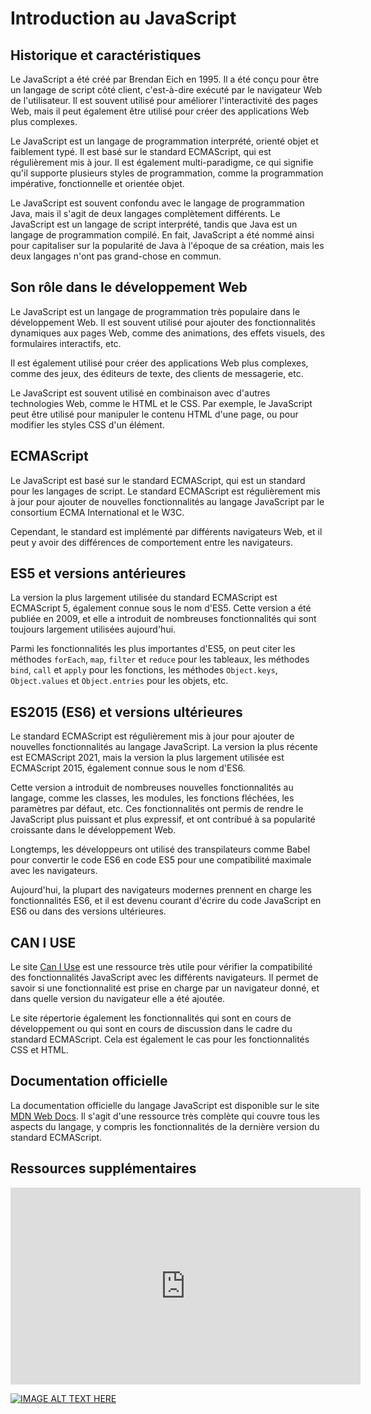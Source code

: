 # Introduction au JavaScript

## Historique et caractéristiques

Le JavaScript a été créé par Brendan Eich en 1995. Il a été conçu pour être un langage de script côté client, c'est-à-dire exécuté par le navigateur Web de l'utilisateur. Il est souvent utilisé pour améliorer l'interactivité des pages Web, mais il peut également être utilisé pour créer des applications Web plus complexes.

Le JavaScript est un langage de programmation interprété, orienté objet et faiblement typé. Il est basé sur le standard ECMAScript, qui est régulièrement mis à jour. Il est également multi-paradigme, ce qui signifie qu'il supporte plusieurs styles de programmation, comme la programmation impérative, fonctionnelle et orientée objet.

Le JavaScript est souvent confondu avec le langage de programmation Java, mais il s'agit de deux langages complètement différents. Le JavaScript est un langage de script interprété, tandis que Java est un langage de programmation compilé. En fait, JavaScript a été nommé ainsi pour capitaliser sur la popularité de Java à l'époque de sa création, mais les deux langages n'ont pas grand-chose en commun.

## Son rôle dans le développement Web

Le JavaScript est un langage de programmation très populaire dans le développement Web. Il est souvent utilisé pour ajouter des fonctionnalités dynamiques aux pages Web, comme des animations, des effets visuels, des formulaires interactifs, etc.

Il est également utilisé pour créer des applications Web plus complexes, comme des jeux, des éditeurs de texte, des clients de messagerie, etc.

Le JavaScript est souvent utilisé en combinaison avec d'autres technologies Web, comme le HTML et le CSS. Par exemple, le JavaScript peut être utilisé pour manipuler le contenu HTML d'une page, ou pour modifier les styles CSS d'un élément.

## ECMAScript

Le JavaScript est basé sur le standard ECMAScript, qui est un standard pour les langages de script. Le standard ECMAScript est régulièrement mis à jour pour ajouter de nouvelles fonctionnalités au langage JavaScript par le consortium ECMA International et le W3C.

Cependant, le standard est implémenté par différents navigateurs Web, et il peut y avoir des différences de comportement entre les navigateurs.

## ES5 et versions antérieures

La version la plus largement utilisée du standard ECMAScript est ECMAScript 5, également connue sous le nom d'ES5. Cette version a été publiée en 2009, et elle a introduit de nombreuses fonctionnalités qui sont toujours largement utilisées aujourd'hui.

Parmi les fonctionnalités les plus importantes d'ES5, on peut citer les méthodes `forEach`, `map`, `filter` et `reduce` pour les tableaux, les méthodes `bind`, `call` et `apply` pour les fonctions, les méthodes `Object.keys`, `Object.values` et `Object.entries` pour les objets, etc.

## ES2015 (ES6) et versions ultérieures

Le standard ECMAScript est régulièrement mis à jour pour ajouter de nouvelles fonctionnalités au langage JavaScript. La version la plus récente est ECMAScript 2021, mais la version la plus largement utilisée est ECMAScript 2015, également connue sous le nom d'ES6.

Cette version a introduit de nombreuses nouvelles fonctionnalités au langage, comme les classes, les modules, les fonctions fléchées, les paramètres par défaut, etc. Ces fonctionnalités ont permis de rendre le JavaScript plus puissant et plus expressif, et ont contribué à sa popularité croissante dans le développement Web.

Longtemps, les développeurs ont utilisé des transpilateurs comme Babel pour convertir le code ES6 en code ES5 pour une compatibilité maximale avec les navigateurs.

Aujourd'hui, la plupart des navigateurs modernes prennent en charge les fonctionnalités ES6, et il est devenu courant d'écrire du code JavaScript en ES6 ou dans des versions ultérieures.

## CAN I USE

Le site [Can I Use](https://caniuse.com/) est une ressource très utile pour vérifier la compatibilité des fonctionnalités JavaScript avec les différents navigateurs. Il permet de savoir si une fonctionnalité est prise en charge par un navigateur donné, et dans quelle version du navigateur elle a été ajoutée.

Le site répertorie également les fonctionnalités qui sont en cours de développement ou qui sont en cours de discussion dans le cadre du standard ECMAScript. Cela est également le cas pour les fonctionnalités CSS et HTML.

## Documentation officielle

La documentation officielle du langage JavaScript est disponible sur le site [MDN Web Docs](https://developer.mozilla.org/fr/docs/Web/JavaScript). Il s'agit d'une ressource très complète qui couvre tous les aspects du langage, y compris les fonctionnalités de la dernière version du standard ECMAScript.

## Ressources supplémentaires

<iframe width="560" height="315" src="https://www.youtube.com/embed/hdI2bqOjy3c?si=s465r3WWDnh_F8VD" title="YouTube video player" frameborder="0" allow="accelerometer; autoplay; clipboard-write; encrypted-media; gyroscope; picture-in-picture; web-share" allowfullscreen></iframe>

[![IMAGE ALT TEXT HERE](https://img.youtube.com/vi/hdI2bqOjy3c/0.jpg)](https://www.youtube.com/watch?v=hdI2bqOjy3c)